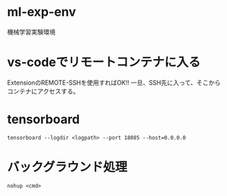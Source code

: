 # ml-exp-env
機械学習実験環境

# vs-codeでリモートコンテナに入る

ExtensionのREMOTE-SSHを使用すればOK!!
一旦、SSH先に入って、そこからコンテナにアクセスする。

# tensorboard

```
tensorboard --logdir <logpath> --port 18085 --host=0.0.0.0
```

# バックグラウンド処理

```
nohup <cmd>
```